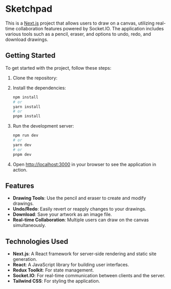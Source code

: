 # Sketchpad

This is a [Next.js](https://nextjs.org/) project that allows users to draw on a canvas, utilizing real-time collaboration features powered by Socket.IO. The application includes various tools such as a pencil, eraser, and options to undo, redo, and download drawings.

## Getting Started

To get started with the project, follow these steps:

1. Clone the repository:
   

2. Install the dependencies:
   ```bash
   npm install
   # or
   yarn install
   # or
   pnpm install
   ```

3. Run the development server:
   ```bash
   npm run dev
   # or
   yarn dev
   # or
   pnpm dev
   ```

4. Open [http://localhost:3000](http://localhost:3000) in your browser to see the application in action.

## Features

- **Drawing Tools**: Use the pencil and eraser to create and modify drawings.
- **Undo/Redo**: Easily revert or reapply changes to your drawings.
- **Download**: Save your artwork as an image file.
- **Real-time Collaboration**: Multiple users can draw on the canvas simultaneously.

## Technologies Used

- **Next.js**: A React framework for server-side rendering and static site generation.
- **React**: A JavaScript library for building user interfaces.
- **Redux Toolkit**: For state management.
- **Socket.IO**: For real-time communication between clients and the server.
- **Tailwind CSS**: For styling the application.


